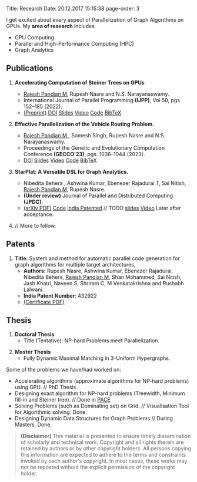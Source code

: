 Title: Research
Date: 20.12.2017 15:15:38
page-order: 3

I get excited about every aspect of Parallelization of Graph Algorithms on GPUs.
My **area of research** includes 

- GPU Computing
- Parallel and High-Performance Computing (HPC) 
- Graph Analytics


<!--- I am really fortunate to have my Ph.D. advisors as [N.S. Narayanaswamy][1] (also my M.Tech. project's advisor) and [Rupesh Nasre][3].

 Both of them are wonderful professors/researchers I have ever met. From them, I have not just learnt doing research but also about good human values and other life+soft skills. -->

  
## Publications

1. **Accelerating Computation of Steiner Trees on GPUs**
    - <u>Rajesh Pandian M</u>, Rupesh Nasre and N.S. Narayanaswamy.
    - International Journal of Parallel Programming **(IJPP)**, Vol 50, pgs 152–185 (2022). 
    - [(Preprint)]({static}/pdfs/steiner-ijpp22-preprint.pdf) [DOI][5] [Slides]({static}/pdfs/sem2-v4.pdf) [Video](https://youtu.be/BIecDhPdWaQ) [Code](https://doi.org/10.5281/zenodo.4477087) [BibTeX](https://dblp.org/rec/journals/ijpp/MuniasamyNN22.html?view=bibtex)

2. **Effective Parallelization of the Vehicle Routing Problem.**
    - <u>Rajesh Pandian M </u>, Somesh Singh, Rupesh Nasre and N.S. Narayanaswamy.
    -  Proceedings of the Genetic and Evolutionary Computation Conference **(GECCO'23)**, pgs. 1036–1044 (2023).
    -  [DOI][6] [Slides]({static}/pdfs/gecco-cvrp-v3.pdf)  [Video](http://www.youtube.com/watch?v=IWgqRR-UO6U)   [Code](https://github.com/mrprajesh/parMDS) [BibTeX](https://dblp.org/rec/conf/gecco/Muniasamy0NN23.html?view=bibtex) <!--- [(Preprint)]({static}/pdfs/CVRP_v4.pdf) --->


3.  **StarPlat: A Versatile DSL for Graph Analytics.**
    - Nibedita Behera , Ashwina Kumar, Ebenezer Rajadurai T, Sai Nitish, <u>Rajesh Pandian M</u>, Rupesh Nasre.
    - **(Under review)** Journal of Parallel and Distributed Computing **(JPDC)**.  
    - [(arXiv PDF)](https://doi.org/10.48550/arXiv.2305.03317) [Code](https://github.com/nibeditabh/StarPlat)  [India Patented](https://drive.google.com/file/d/1BbzKyd0c8WGmbX1doh6gysPc3vuUlwU4/view?usp=sharing) // TODO [slides](#) [Video](#) Later after acceptance.  

4. // More to follow.
    


## Patents

1. **Title:** System and method for automatic parallel code generation for graph algorithms for multiple target architectures, 
    - **Authors:** Rupesh Nasre, Ashwina Kumar, Ebenezer Rajadurai, Nibedita Behera, <u>Rajesh Pandian M</u>, Shan Mohammed, Sai Nitish, Jash Khatri, Naveen S, Shriram C, M Venkatakrishna and Rushabh Lalwani.                              
    - **India Patent Number**: 432922        
    - [(Certificate PDF)](https://drive.google.com/file/d/1BbzKyd0c8WGmbX1doh6gysPc3vuUlwU4/view?usp=sharing)

## Thesis
1. **Doctoral Thesis**
    - Title (Tentative): NP-hard Problems meet Parallelization.
<!--    - [PDF](#) [slides](#) [Video](#)  // TODO. Later  -->
2. **Master Thesis**
    - Fully Dynamic Maximal Matching in 3-Uniform Hypergraphs.
<!--- [slides](#)  // TODO   -->


Some of the problems we have/had worked on:

- Accelerating algorithms (approximate algorithms for NP-hard problems) using GPU. // PhD Thesis
- Designing exact algorithm for NP-hard problems (Treewidth, Minimum fill-in and Steiner tree). // Done in [PACE][2] 
- Solving Problems (such as Dominating set) on Grid.  // Visualisation Tool for Algorithmic solving. Done.
- Designing Dynamic Data Structures for Graph Problems // During Masters. Done.



[1]: http://www.cse.iitm.ac.in/~swamy/
[2]: https://pacechallenge.org
[3]: http://www.cse.iitm.ac.in/~rupesh/
[4]: https://rdcu.be/cCa9K
[5]: https://doi.org/10.1007/s10766-021-00723-0
[6]: https://doi.org/10.1145/3583131.3590458
[7]: https://dl.acm.org/doi/10.1145/3583131.3590458



> **(Disclaimer)** This material is presented to ensure timely dissemination of scholarly and technical work. Copyright and all rights therein are retained by authors or by other copyright holders. All persons copying this information are expected to adhere to the terms and constraints invoked by each author's copyright. In most cases, these works may not be reposted without the explicit permission of the copyright holder.
